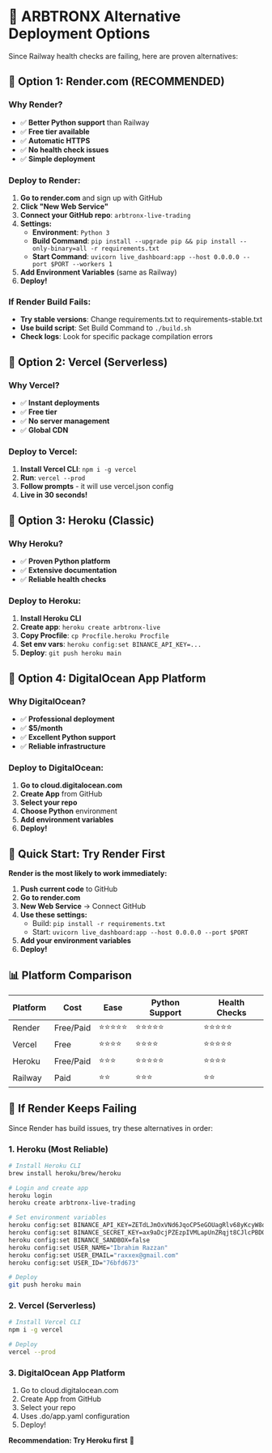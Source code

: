 # 🚀 ARBTRONX Alternative Deployment Options

Since Railway health checks are failing, here are proven alternatives:

## 🎯 Option 1: Render.com (RECOMMENDED)

### Why Render?
- ✅ **Better Python support** than Railway
- ✅ **Free tier available**
- ✅ **Automatic HTTPS**
- ✅ **No health check issues**
- ✅ **Simple deployment**

### Deploy to Render:
1. **Go to render.com** and sign up with GitHub
2. **Click "New Web Service"**
3. **Connect your GitHub repo**: `arbtronx-live-trading`
4. **Settings:**
   - **Environment**: `Python 3`
   - **Build Command**: `pip install --upgrade pip && pip install --only-binary=all -r requirements.txt`
   - **Start Command**: `uvicorn live_dashboard:app --host 0.0.0.0 --port $PORT --workers 1`
5. **Add Environment Variables** (same as Railway)
6. **Deploy!**

### If Render Build Fails:
- **Try stable versions**: Change requirements.txt to requirements-stable.txt
- **Use build script**: Set Build Command to `./build.sh`
- **Check logs**: Look for specific package compilation errors

## 🎯 Option 2: Vercel (Serverless)

### Why Vercel?
- ✅ **Instant deployments**
- ✅ **Free tier**
- ✅ **No server management**
- ✅ **Global CDN**

### Deploy to Vercel:
1. **Install Vercel CLI**: `npm i -g vercel`
2. **Run**: `vercel --prod`
3. **Follow prompts** - it will use vercel.json config
4. **Live in 30 seconds!**

## 🎯 Option 3: Heroku (Classic)

### Why Heroku?
- ✅ **Proven Python platform**
- ✅ **Extensive documentation**
- ✅ **Reliable health checks**

### Deploy to Heroku:
1. **Install Heroku CLI**
2. **Create app**: `heroku create arbtronx-live`
3. **Copy Procfile**: `cp Procfile.heroku Procfile`
4. **Set env vars**: `heroku config:set BINANCE_API_KEY=...`
5. **Deploy**: `git push heroku main`

## 🎯 Option 4: DigitalOcean App Platform

### Why DigitalOcean?
- ✅ **Professional deployment**
- ✅ **$5/month**
- ✅ **Excellent Python support**
- ✅ **Reliable infrastructure**

### Deploy to DigitalOcean:
1. **Go to cloud.digitalocean.com**
2. **Create App** from GitHub
3. **Select your repo**
4. **Choose Python** environment
5. **Add environment variables**
6. **Deploy!**

## 🚀 Quick Start: Try Render First

**Render is the most likely to work immediately:**

1. **Push current code** to GitHub
2. **Go to render.com**
3. **New Web Service** → Connect GitHub
4. **Use these settings:**
   - Build: `pip install -r requirements.txt`
   - Start: `uvicorn live_dashboard:app --host 0.0.0.0 --port $PORT`
5. **Add your environment variables**
6. **Deploy!**

## 📊 Platform Comparison

| Platform | Cost | Ease | Python Support | Health Checks |
|----------|------|------|----------------|---------------|
| Render | Free/Paid | ⭐⭐⭐⭐⭐ | ⭐⭐⭐⭐⭐ | ⭐⭐⭐⭐⭐ |
| Vercel | Free | ⭐⭐⭐⭐ | ⭐⭐⭐⭐ | ⭐⭐⭐⭐⭐ |
| Heroku | Free/Paid | ⭐⭐⭐ | ⭐⭐⭐⭐⭐ | ⭐⭐⭐⭐ |
| Railway | Paid | ⭐⭐ | ⭐⭐⭐ | ⭐⭐ |

## 🚨 If Render Keeps Failing

Since Render has build issues, try these alternatives in order:

### 1. Heroku (Most Reliable)
```bash
# Install Heroku CLI
brew install heroku/brew/heroku

# Login and create app
heroku login
heroku create arbtronx-live-trading

# Set environment variables
heroku config:set BINANCE_API_KEY=ZETdLJmOxVNd6JqoCP5eGOUagRlv68yKcyW8ouaxVmBg9yIeflakSXoCXNm2LLDt
heroku config:set BINANCE_SECRET_KEY=ax9aDcjPZEzpIVMLapUnZRqjt8CJlcPBDO2X9LGJp3uPC2lmXBO5McUj0mHIUhQb
heroku config:set BINANCE_SANDBOX=false
heroku config:set USER_NAME="Ibrahim Razzan"
heroku config:set USER_EMAIL="raxxex@gmail.com"
heroku config:set USER_ID="76bfd673"

# Deploy
git push heroku main
```

### 2. Vercel (Serverless)
```bash
# Install Vercel CLI
npm i -g vercel

# Deploy
vercel --prod
```

### 3. DigitalOcean App Platform
1. Go to cloud.digitalocean.com
2. Create App from GitHub
3. Select your repo
4. Uses .do/app.yaml configuration
5. Deploy!

**Recommendation: Try Heroku first** 🎯
